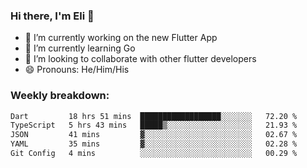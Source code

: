### Hi there, I'm Eli 👋
- 🔭 I’m currently working on the new Flutter App
- 🌱 I’m currently learning Go
- 🦄 I’m looking to collaborate with other flutter developers
- 😄 Pronouns: He/Him/His

### Weekly breakdown:
<!--START_SECTION:waka-->

```txt
Dart         18 hrs 51 mins  ██████████████████░░░░░░░   72.20 %
TypeScript   5 hrs 43 mins   █████▒░░░░░░░░░░░░░░░░░░░   21.93 %
JSON         41 mins         ▓░░░░░░░░░░░░░░░░░░░░░░░░   02.67 %
YAML         35 mins         ▓░░░░░░░░░░░░░░░░░░░░░░░░   02.28 %
Git Config   4 mins          ░░░░░░░░░░░░░░░░░░░░░░░░░   00.29 %
```

<!--END_SECTION:waka-->
